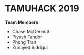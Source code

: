 # TAMUHACK 2019

**Team Members**
* Chase McDermott
* Piyush Tandon
* Phong Tran
* Zunayed Siddiqui


